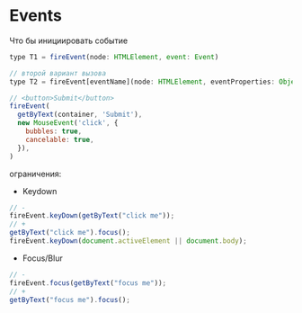 # Events

Что бы инициировать событие

```js
type T1 = fireEvent(node: HTMLElement, event: Event)

// второй вариант вызова
type T2 = fireEvent[eventName](node: HTMLElement, eventProperties: Object)

// <button>Submit</button>
fireEvent(
  getByText(container, 'Submit'),
  new MouseEvent('click', {
    bubbles: true,
    cancelable: true,
  }),
)
```

ограничения:

- Keydown

```js
// -
fireEvent.keyDown(getByText("click me"));
// +
getByText("click me").focus();
fireEvent.keyDown(document.activeElement || document.body);
```

- Focus/Blur

```js
// -
fireEvent.focus(getByText("focus me"));
// +
getByText("focus me").focus();
```
